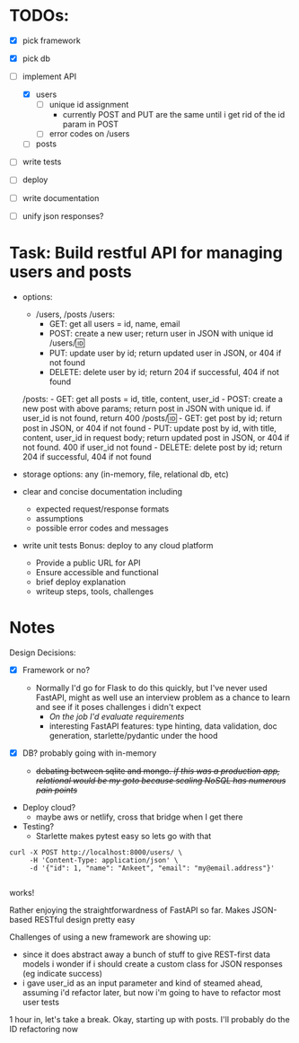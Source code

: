 # TODOs:
- [x] pick framework
- [x] pick db
- [ ] implement API
  - [x] users
    - [ ] unique id assignment
      - currently POST and PUT are the same until i get rid of the id param in POST 
    - [ ] error codes on /users
  - [ ] posts
- [ ] write tests
- [ ] deploy
- [ ] write documentation

- [ ] unify json responses?

# Task: Build restful API for managing users and posts
- options:
    - /users, /posts
    /users:
        - GET: get all users = id, name, email
        - POST: create a new user; return user in JSON with unique id
    /users/:id:
        - PUT: update user by id; return updated user in JSON, or 404 if not found
        - DELETE: delete user by id; return 204 if successful, 404 if not found


    /posts:
        - GET: get all posts = id, title, content, user_id
        - POST: create a new post with above params; return post in JSON with unique id. if user_id is not found, return 400
    /posts/:id:
        - GET: get post by id; return post in JSON, or 404 if not found
        - PUT: update post by id, with title, content, user_id in request body; return updated post in JSON, or 404 if not found. 400 if user_id not found
        - DELETE: delete post by id; return 204 if successful, 404 if not found

- storage options: any (in-memory, file, relational db, etc)
- clear and concise documentation including
    - expected request/response formats
    - assumptions
    - possible error codes and messages
- write unit tests
Bonus: deploy to any cloud platform
    - Provide a public URL for API
    - Ensure accessible and functional
    - brief deploy explanation
    - writeup steps, tools, challenges


# Notes

Design Decisions:
- [x] Framework or no?
    - Normally I'd go for Flask to do this quickly, but I've never used FastAPI, might as well use an interview problem as a chance to learn and see if it poses challenges i didn't expect
        - *On the job I'd evaluate requirements*
        - interesting FastAPI features: type hinting, data validation, doc generation, starlette/pydantic under the hood

- [X] DB? probably going with in-memory
    - ~~debating between sqlite and mongo. *if this was a production app, relational would be my goto because scaling NoSQL has numerous pain points*~~
- Deploy cloud?
    - maybe aws or netlify, cross that bridge when I get there
- Testing?
    - Starlette makes pytest easy so lets go with that


```
curl -X POST http://localhost:8000/users/ \
     -H 'Content-Type: application/json' \
     -d '{"id": 1, "name": "Ankeet", "email": "my@email.address"}'
     
```
works! 


Rather enjoying the straightforwardness of FastAPI so far. Makes JSON-based RESTful design pretty easy

Challenges of using a new framework are showing up:
- since it does abstract away a bunch of stuff to give REST-first data models i wonder if i should create a custom class for JSON responses (eg indicate success)
- i gave user_id as an input parameter and kind of steamed ahead, assuming i'd refactor later, but now i'm going to have to refactor most user tests

1 hour in, let's take a break.
Okay, starting up with posts. I'll probably do the ID refactoring now
